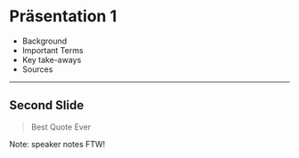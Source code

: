 # Präsentation 1

* Background
* Important Terms
* Key take-aways
* Sources

---
## Second Slide

>Best Quote Ever

Note: speaker notes FTW!
